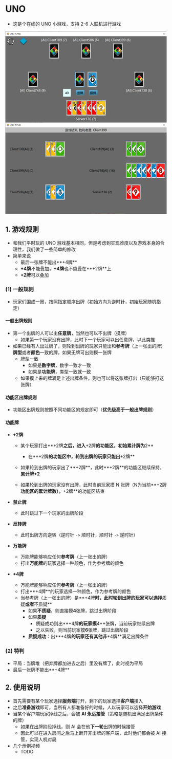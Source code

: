 # UNO

+ 这是个在线的 UNO 小游戏，支持 2-6 人联机进行游戏

<img src="img/Use-6Players.png" style="zoom: 80%;" />



## 1. 游戏规则

+ 和我们平时玩的 UNO 游戏基本相同，但是考虑到实现难度以及游戏本身的合理性，我们做了一些简单的修改
+ 简单来说
    + 最后一张牌不能出**+4牌**
    + **+4牌**不能叠加，**+4牌**也不能叠在**+2牌**上
    + **+2牌**可以叠加




### (1) 一般规则

+ 玩家们围成一圈，按照指定顺序出牌（初始方向为逆时针，初始玩家随机指定）



#### 一般出牌规则

+ 第一个出牌的人可以出**任意牌**，当然也可以不出牌（摸牌）
    + 如果第一个玩家没有出牌，此时下一个玩家可以出任意牌，以此类推
+ 如果已经有人出过牌了，则轮到出牌的玩家只能出和**参考牌**（上一张出的牌）**牌型**或者**颜色**一致的牌，如果无牌可出则摸一张牌
    + 牌型一致
        + 如果是**数字牌**，数字一致才一致
        + 如果是**功能牌**，类型一致就一致
    + 如果摸上来的牌满足上述出牌条件，则也可以将这张牌打出（只能够打这张牌）



#### 功能区出牌规则

+ 功能区出牌规则按照不同功能区的规定即可（**优先级高于一般出牌规则**）



#### 功能牌

+ **+2牌**

    + 某个玩家打出**+2牌**之后，进入**+2牌**的功能区，初始累计牌为**2**
        + 在**+2牌**的功能区中，轮到出牌的玩家只能出**+2牌**

    + 如果轮到出牌的玩家出了**+2牌**，此时**+2牌**的功能区继续保持，**累计牌+2**

    + 如果轮到出牌的玩家没有出牌，此时当前玩家摸 N 张牌（N为当前**+2牌**功能区的累计牌数），**+2牌**的功能区结束

+ **禁止牌**
    + 此时跳过下一个玩家的出牌阶段
+ **反转牌**
    + 此时出牌方向逆转（逆时针 `->` 顺时针，顺时针 `->` 逆时针）
+ **万能牌**
    + 万能牌能够响应任何**参考牌**（上一张出的牌）
    + 打出**万能牌**的玩家选择一种颜色，作为参考牌的颜色
+ **+4牌**
    + 万能牌能够响应任何**参考牌**（上一张出的牌）
    + 打出**+4牌**的玩家选择一种颜色，作为参考牌的颜色
    + 当参考牌（上一张出的牌）是**+4牌**时，此时轮到出牌的玩家可以选择**质疑**或者**不质疑**
        + 如果**不质疑**，则直接摸**4**张牌，跳过出牌阶段
        + 如果**质疑**
            + 质疑成功则出**+4牌**的玩家摸**4**张牌，当前玩家继续出牌
            + 之以失败，则当前玩家摸**6**张牌，跳过出牌阶段
        + **质疑成功**：出**+4牌**的玩家还有其他非**+4牌**满足出牌条件



### (2) 特判

+ 平局：当牌堆（把弃牌都加进去之后）里没有牌了，此时视为平局
+ 最后一张牌不能出**+4牌**



## 2. 使用说明

+ 首先需要有某个玩家选择**服务端**打开，剩下的玩家选择**客户端**接入
+ 之后**准备游戏**即可，当所有人都准备好的时候，人以玩家可以选择**开始游戏**
+ 当某个客户端玩家掉线之后，会被 **AI 永远接管**（策略是随机出满足出牌条件的牌）
    + 如果在出牌阶段掉线，则 AI 会在他**下一轮**出牌的时候接管
    + 因此可以在进入房间之后马上断开非出牌的客户端，此时他们都会被 AI 接管，实现人机对局
+ 几个示例视频
    + TODO
